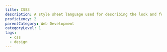 ```yaml
---
title: CSS3
description: A style sheet language used for describing the look and formatting of a document written in a markup language.
proficiency: 2
parentCategory: Web Development 
categoryLevel: 1
tags:
  - css
  - design
---
```

